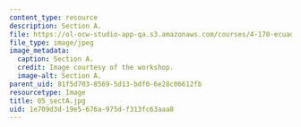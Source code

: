 ```yaml
---
content_type: resource
description: Section A.
file: https://ol-ocw-studio-app-qa.s3.amazonaws.com/courses/4-170-ecuador-workshop-fall-2006/1e709d3d19e5676a975df313fc63aaa8_05_sectA.jpg
file_type: image/jpeg
image_metadata:
  caption: Section A.
  credit: Image courtesy of the workshop.
  image-alt: Section A.
parent_uid: 81f5d703-8569-5d13-bdf0-6e28c06612fb
resourcetype: Image
title: 05_sectA.jpg
uid: 1e709d3d-19e5-676a-975d-f313fc63aaa8
---
```

